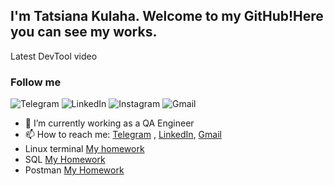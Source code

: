
## I'm Tatsiana Kulaha. Welcome to my GitHub!Here you can see my works. 



Latest DevTool video



### Follow me
![Telegram](https://img.shields.io/badge/-Telegram-090909?style=for-the-badge&logo=telegram&logoColor=27A0D9)
![LinkedIn](https://img.shields.io/badge/-LinkedIn-090909?style=for-the-badge&logo=linkedin&logoColor=007BB6)
![Instagram](https://img.shields.io/badge/-Instagram-090909?style=for-the-badge&logo=instagram&logoColor=B4068E)
![Gmail](https://img.shields.io/badge/-Gmail-090909?style=for-the-badge&logo=gmail&logoColor=1195F5)






- 🔭 I’m currently working as a QA Engineer 
- 📫 How to reach me: [Telegram](https://t.me/tatsianakulaha) , [LinkedIn](https://www.linkedin.com/in/tatsina-kulaha/), [Gmail](kulaha.tatsiana@gmail.com)
- Linux terminal [My homework](https://github.com/TatsianaKul/Terminal/blob/main/TerminalHW.txt)
- SQL [My Homework](https://github.com/TatsianaKul/Terminal/tree/SQL)
- Postman [My Homework](https://github.com/TatsianaKul/Terminal/tree/Postman)
 




